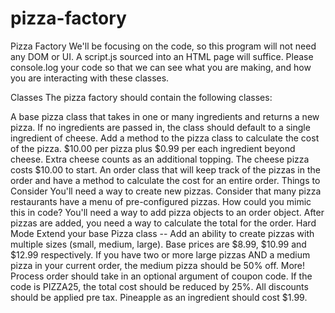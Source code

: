 # pizza-factory

Pizza Factory
We'll be focusing on the code, so this program will not need any DOM or UI. A script.js sourced into an HTML page will suffice. Please console.log your code so that we can see what you are making, and how you are interacting with these classes.

Classes
The pizza factory should contain the following classes:

A base pizza class that takes in one or many ingredients and returns a new pizza. If no ingredients are passed in, the class should default to a single ingredient of cheese.
Add a method to the pizza class to calculate the cost of the pizza. $10.00 per pizza plus $0.99 per each ingredient beyond cheese. Extra cheese counts as an additional topping. The cheese pizza costs $10.00 to start.
An order class that will keep track of the pizzas in the order and have a method to calculate the cost for an entire order.
Things to Consider
You'll need a way to create new pizzas. Consider that many pizza restaurants have a menu of pre-configured pizzas. How could you mimic this in code?
You'll need a way to add pizza objects to an order object.
After pizzas are added, you need a way to calculate the total for the order.
Hard Mode
Extend your base Pizza class -- Add an ability to create pizzas with multiple sizes (small, medium, large). Base prices are $8.99, $10.99 and $12.99 respectively.
If you have two or more large pizzas AND a medium pizza in your current order, the medium pizza should be 50% off.
More!
Process order should take in an optional argument of coupon code. If the code is PIZZA25, the total cost should be reduced by 25%. All discounts should be applied pre tax.
Pineapple as an ingredient should cost $1.99.